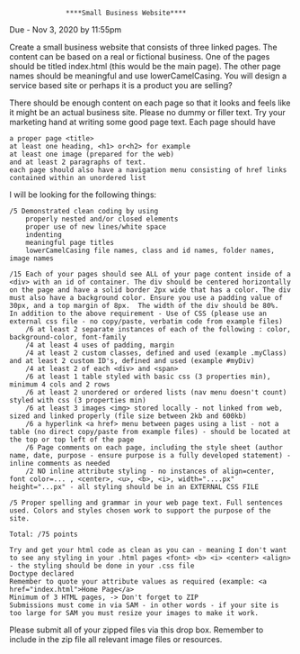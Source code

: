                   ****Small Business Website****




Due - Nov 3, 2020 by 11:55pm

Create a small business website that consists of three linked pages.  The content can be based on a real or fictional business. One of the pages should be titled index.html (this would be the main page). The other page names should be meaningful and use lowerCamelCasing. You will design a service based site or perhaps it is a product you are selling?

There should be enough content on each page so that it looks and feels like it might be an actual business site. Please no dummy or filler text. Try your marketing hand at writing some good page text. Each page should have

    a proper page <title>
    at least one heading, <h1> or<h2> for example
    at least one image (prepared for the web)
    and at least 2 paragraphs of text.
    each page should also have a navigation menu consisting of href links contained within an unordered list 

I will be looking for the following things:

    /5 Demonstrated clean coding by using
        properly nested and/or closed elements
        proper use of new lines/white space
        indenting
        meaningful page titles
        lowerCamelCasing file names, class and id names, folder names, image names

    /15 Each of your pages should see ALL of your page content inside of a <div> with an id of container. The div should be centered horizontally on the page and have a solid border 2px wide that has a color. The div must also have a background color. Ensure you use a padding value of 30px, and a top margin of 8px.  The width of the div should be 80%. 
    In addition to the above requirement - Use of CSS (please use an external css file - no copy/paste, verbatim code from example files)
        /6 at least 2 separate instances of each of the following : color, background-color, font-family
        /4 at least 4 uses of padding, margin
        /4 at least 2 custom classes, defined and used (example .myClass) and at least 2 custom ID's, defined and used (example #myDiv)
        /4 at least 2 of each <div> and <span>
        /6 at least 1 table styled with basic css (3 properties min), minimum 4 cols and 2 rows
        /6 at least 2 unordered or ordered lists (nav menu doesn't count) styled with css (3 properties min)
        /6 at least 3 images <img> stored locally - not linked from web, sized and linked properly (file size between 2kb and 600kb)
        /6 a hyperlink <a href> menu between pages using a list - not a table (no direct copy/paste from example files) - should be located at the top or top left of the page
        /6 Page comments on each page, including the style sheet (author name, date, purpose - ensure purpose is a fully developed statement) - inline comments as needed
        /2 NO inline attribute styling - no instances of align=center, font color=... , <center>, <u>, <b>, <i>, width="....px" height="...px" - all styling should be in an EXTERNAL CSS FILE

    /5 Proper spelling and grammar in your web page text. Full sentences used. Colors and styles chosen work to support the purpose of the site. 

    Total: /75 points

    Try and get your html code as clean as you can - meaning I don't want to see any styling in your .html pages <font> <b> <i> <center> <align> - the styling should be done in your .css file
    Doctype declared
    Remember to quote your attribute values as required (example: <a href="index.html">Home Page</a>
    Minimum of 3 HTML pages, -> Don't forget to ZIP
    Submissions must come in via SAM - in other words - if your site is too large for SAM you must resize your images to make it work.

Please submit all of your zipped files via this drop box. Remember to include in the zip file all relevant image files or resources.